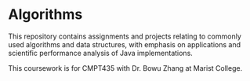 # Algorithms
This repository contains assignments and projects relating to commonly used algorithms and data structures, with emphasis on applications and scientific performance analysis of Java implementations. 

This coursework is for CMPT435 with Dr. Bowu Zhang at Marist College.
